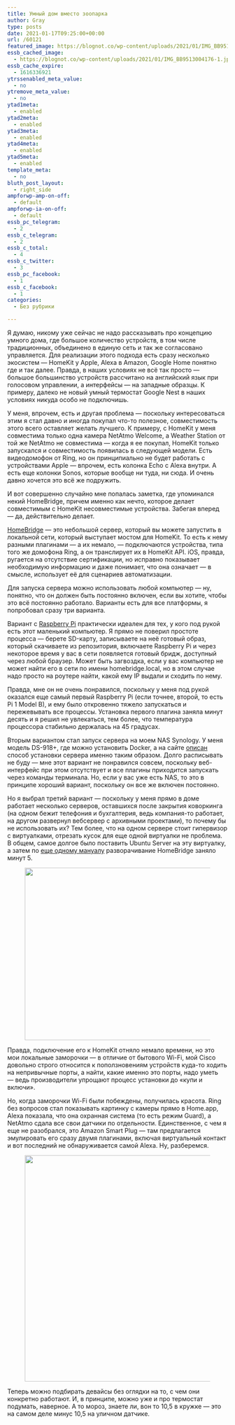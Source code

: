 ```yaml
---
title: Умный дом вместо зоопарка
author: Gray
type: posts
date: 2021-01-17T09:25:00+00:00
url: /60121
featured_image: https://blognot.co/wp-content/uploads/2021/01/IMG_BB9513004176-1.jpeg
essb_cached_image:
  - https://blognot.co/wp-content/uploads/2021/01/IMG_BB9513004176-1.jpeg
essb_cache_expire:
  - 1616336921
ytrssenabled_meta_value:
  - no
ytremove_meta_value:
  - no
ytad1meta:
  - enabled
ytad2meta:
  - enabled
ytad3meta:
  - enabled
ytad4meta:
  - enabled
ytad5meta:
  - enabled
template_meta:
  - no
bluth_post_layout:
  - right_side
ampforwp-amp-on-off:
  - default
ampforwp-ia-on-off:
  - default
essb_pc_telegram:
  - 2
essb_c_telegram:
  - 2
essb_c_total:
  - 4
essb_c_twitter:
  - 3
essb_pc_facebook:
  - 1
essb_c_facebook:
  - 1
categories:
  - Без рубрики

---
```








Я думаю, никому уже сейчас не надо рассказывать про концепцию умного дома, где большое количество устройств, в том числе традиционных, объединено в единую сеть и так же согласовано управляется. Для реализации этого подхода есть сразу несколько экосистем — HomeKit у Apple, Alexa в Amazon, Google Home понятно где и так далее. Правда, в наших условиях не всё так просто — большое большинство устройств рассчитано на английский язык при голосовом управлении, а интерфейсы — на западные образцы. К примеру, далеко не новый умный термостат Google Nest в наших условиях никуда особо не подключишь. 

У меня, впрочем, есть и другая проблема — поскольку интересоваться этим я стал давно и иногда покупал что-то полезное, совместимость этого всего оставляет желать лучшего. К примеру, с HomeKit у меня совместима только одна камера NetAtmo Welcome, а Weather Station от той же NetAtmo не совместима — когда я ее покупал, HomeKit только запускался и совместимость появилась в следующей модели. Есть видеодомофон от Ring, но он принципиально не будет работать с устройствами Apple — впрочем, есть колонка Echo с Alexa внутри. А есть еще колонки Sonos, которые вообще ни туда, ни сюда. И очень давно хочется это всё же подружить.

И вот совершенно случайно мне попалась заметка, где упоминался некий HomeBridge, причем именно как нечто, которое делает совместимым с HomeKit несовместимые устройства. Забегая вперед — да, действительно делает.

<a href="https://github.com/homebridge/homebridge" target="_blank" rel="noreferrer noopener">HomeBridge</a> — это небольшой сервер, который вы можете запустить в локальной сети, который выступает мостом для HomeKit. То есть к нему разными плагинами — а их немало, — подключаются устройства, типа того же домофона Ring, а он транслирует их в HomeKit API. iOS, правда, ругается на отсутствие сертификации, но исправно показывает необходимую информацию и даже понимает, что она означает — в смысле, использует её для сценариев автоматизации.

Для запуска сервера можно использовать любой компьютер — ну, понятно, что он должен быть постоянно включен, если вы хотите, чтобы это всё постоянно работало. Варианты есть для все платформы, я попробовал сразу три варианта.

Вариант с <a href="https://github.com/homebridge/homebridge/wiki/Install-Homebridge-on-Raspbian" target="_blank" rel="noreferrer noopener">Raspberry Pi</a> практически идеален для тех, у кого под рукой есть этот маленький компьютер. Я прямо не поверил простоте процесса — берете SD-карту, записываете на неё готовый образ, который скачиваете из репозитория, включаете Raspberry Pi и через некоторое время у вас в сети появляется готовый бридж, доступный через любой браузер. Может быть загвоздка, если у вас компьютер не может найти его в сети по имени homebridge.local, но в этом случае надо просто на роутере найти, какой ему IP выдали и сходить по нему.

Правда, мне он не очень понравился, поскольку у меня под рукой оказался еще самый первый Raspberry Pi (если точнее, второй, то есть Pi 1 Model B), и ему было откровенно тяжело запускаться и пережевывать все процессы. Установка первого плагина заняла минут десять и я решил не увлекаться, тем более, что температура процессора стабильно держалась на 45 градусах.

Вторым вариантом стал запуск сервера на моем NAS Synology. У меня модель DS-918+, где можно установить Docker, а на сайте <a href="https://github.com/oznu/docker-homebridge/wiki/Homebridge-on-Synology" target="_blank" rel="noreferrer noopener" title="https://github.com/oznu/docker-homebridge/wiki/Homebridge-on-Synology">описан</a> способ установки сервера именно таким образом. Долго расписывать не буду — мне этот вариант не понравился совсем, поскольку веб-интерфейс при этом отсутствует и все плагины приходится запускать через команды терминала. Но, если у вас уже есть NAS, то это в принципе хороший вариант, поскольку он все же включен постоянно.

Но я выбрал третий вариант — поскольку у меня прямо в доме работает несколько серверов, оставшихся после закрытия коворкинга (на одном бежит телефония и бухгалтерия, ведь компания-то работает, на другом развернул вебсервер с архивными проектами), то почему бы не использовать их? Тем более, что на одном сервере стоит гипервизор с виртуалками, отрезать кусок для еще одной виртуалки не проблема. В общем, самое долгое было поставить Ubuntu Server на эту виртуалку, а затем по <a href="https://github.com/homebridge/homebridge/wiki/Install-Homebridge-on-Debian-or-Ubuntu-Linux" target="_blank" rel="noreferrer noopener" title="https://github.com/homebridge/homebridge/wiki/Install-Homebridge-on-Debian-or-Ubuntu-Linux">еще одному мануалу</a> разворачивание HomeBridge заняло минут 5. <figure class="wp-block-image size-large is-style-default">

[<img data-attachment-id="60122" data-permalink="https://blognot.co/60121/homebridge-315f-2021-01-17-11-10-11" data-orig-file="https://i0.wp.com/blognot.co/wp-content/uploads/2021/01/Homebridge-315F-2021-01-17-11-10-11.png?fit=2399%2C1277&ssl=1" data-orig-size="2399,1277" data-comments-opened="1" data-image-meta="{&quot;aperture&quot;:&quot;0&quot;,&quot;credit&quot;:&quot;&quot;,&quot;camera&quot;:&quot;&quot;,&quot;caption&quot;:&quot;&quot;,&quot;created_timestamp&quot;:&quot;0&quot;,&quot;copyright&quot;:&quot;&quot;,&quot;focal_length&quot;:&quot;0&quot;,&quot;iso&quot;:&quot;0&quot;,&quot;shutter_speed&quot;:&quot;0&quot;,&quot;title&quot;:&quot;&quot;,&quot;orientation&quot;:&quot;0&quot;}" data-image-title="Homebridge-315F-2021-01-17-11-10-11" data-image-description="" data-medium-file="https://i0.wp.com/blognot.co/wp-content/uploads/2021/01/Homebridge-315F-2021-01-17-11-10-11.png?fit=300%2C160&ssl=1" data-large-file="https://i0.wp.com/blognot.co/wp-content/uploads/2021/01/Homebridge-315F-2021-01-17-11-10-11.png?fit=740%2C394&ssl=1" width="740" height="394" src="https://i0.wp.com/blognot.co/wp-content/uploads/2021/01/Homebridge-315F-2021-01-17-11-10-11.png?resize=740%2C394&#038;ssl=1" alt="" class="wp-image-60122" srcset="https://i0.wp.com/blognot.co/wp-content/uploads/2021/01/Homebridge-315F-2021-01-17-11-10-11.png?resize=1024%2C545&ssl=1 1024w, https://i0.wp.com/blognot.co/wp-content/uploads/2021/01/Homebridge-315F-2021-01-17-11-10-11.png?resize=300%2C160&ssl=1 300w, https://i0.wp.com/blognot.co/wp-content/uploads/2021/01/Homebridge-315F-2021-01-17-11-10-11.png?resize=768%2C409&ssl=1 768w, https://i0.wp.com/blognot.co/wp-content/uploads/2021/01/Homebridge-315F-2021-01-17-11-10-11.png?resize=1536%2C818&ssl=1 1536w, https://i0.wp.com/blognot.co/wp-content/uploads/2021/01/Homebridge-315F-2021-01-17-11-10-11.png?resize=2048%2C1090&ssl=1 2048w, https://i0.wp.com/blognot.co/wp-content/uploads/2021/01/Homebridge-315F-2021-01-17-11-10-11.png?resize=800%2C426&ssl=1 800w, https://i0.wp.com/blognot.co/wp-content/uploads/2021/01/Homebridge-315F-2021-01-17-11-10-11.png?w=1480&ssl=1 1480w, https://i0.wp.com/blognot.co/wp-content/uploads/2021/01/Homebridge-315F-2021-01-17-11-10-11.png?w=2220&ssl=1 2220w" sizes="(max-width: 740px) 100vw, 740px" data-recalc-dims="1" />][1]</figure> 

Правда, подключение его к HomeKit отняло немало времени, но это мои локальные заморочки — в отличие от бытового Wi-Fi, мой Cisco довольно строго относится к поползновениям устройств куда-то ходить на непривычные порты, а найти, какие именно это порты, надо уметь — ведь производители упрощают процесс установки до &#171;купи и включи&#187;. 

Но, когда заморочки Wi-Fi были побеждены, получилась красота. Ring без вопросов стал показывать картинку с камеры прямо в Home.app, Alexa показала, что она охранная система (то есть режим Guard), а NetAtmo сдала все свои датчики по отдельности. Единственное, с чем я еще не разобрался, это Amazon Smart Plug — там предлагается эмулировать его сразу двумя плагинами, включая виртуальный контакт и вот последний не обнаруживается самой Alexa. Ну, разберемся.<figure class="wp-block-image size-large is-style-default">

[<img data-attachment-id="60123" data-permalink="https://blognot.co/60121/img_bb9513004176-1" data-orig-file="https://i2.wp.com/blognot.co/wp-content/uploads/2021/01/IMG_BB9513004176-1.jpeg?fit=2388%2C1668&ssl=1" data-orig-size="2388,1668" data-comments-opened="1" data-image-meta="{&quot;aperture&quot;:&quot;0&quot;,&quot;credit&quot;:&quot;&quot;,&quot;camera&quot;:&quot;&quot;,&quot;caption&quot;:&quot;&quot;,&quot;created_timestamp&quot;:&quot;0&quot;,&quot;copyright&quot;:&quot;&quot;,&quot;focal_length&quot;:&quot;0&quot;,&quot;iso&quot;:&quot;0&quot;,&quot;shutter_speed&quot;:&quot;0&quot;,&quot;title&quot;:&quot;&quot;,&quot;orientation&quot;:&quot;1&quot;}" data-image-title="IMG_BB9513004176-1" data-image-description="" data-medium-file="https://i2.wp.com/blognot.co/wp-content/uploads/2021/01/IMG_BB9513004176-1.jpeg?fit=300%2C210&ssl=1" data-large-file="https://i2.wp.com/blognot.co/wp-content/uploads/2021/01/IMG_BB9513004176-1.jpeg?fit=740%2C517&ssl=1" width="740" height="517" src="https://i2.wp.com/blognot.co/wp-content/uploads/2021/01/IMG_BB9513004176-1.jpeg?resize=740%2C517&#038;ssl=1" alt="" class="wp-image-60123" srcset="https://i2.wp.com/blognot.co/wp-content/uploads/2021/01/IMG_BB9513004176-1.jpeg?resize=1024%2C715&ssl=1 1024w, https://i2.wp.com/blognot.co/wp-content/uploads/2021/01/IMG_BB9513004176-1.jpeg?resize=300%2C210&ssl=1 300w, https://i2.wp.com/blognot.co/wp-content/uploads/2021/01/IMG_BB9513004176-1.jpeg?resize=768%2C536&ssl=1 768w, https://i2.wp.com/blognot.co/wp-content/uploads/2021/01/IMG_BB9513004176-1.jpeg?resize=1536%2C1073&ssl=1 1536w, https://i2.wp.com/blognot.co/wp-content/uploads/2021/01/IMG_BB9513004176-1.jpeg?resize=2048%2C1431&ssl=1 2048w, https://i2.wp.com/blognot.co/wp-content/uploads/2021/01/IMG_BB9513004176-1.jpeg?resize=800%2C559&ssl=1 800w, https://i2.wp.com/blognot.co/wp-content/uploads/2021/01/IMG_BB9513004176-1.jpeg?w=1480&ssl=1 1480w, https://i2.wp.com/blognot.co/wp-content/uploads/2021/01/IMG_BB9513004176-1.jpeg?w=2220&ssl=1 2220w" sizes="(max-width: 740px) 100vw, 740px" data-recalc-dims="1" />][2]</figure> 

Теперь можно подбирать девайсы без оглядки на то, с чем они конкретно работают. И, в принципе, можно уже и про термостат подумать, наверное. А то мороз, знаете ли, вон то 10,5 в кружке — это на самом деле минус 10,5 на уличном датчике.

 [1]: https://i0.wp.com/blognot.co/wp-content/uploads/2021/01/Homebridge-315F-2021-01-17-11-10-11.png?ssl=1
 [2]: https://i2.wp.com/blognot.co/wp-content/uploads/2021/01/IMG_BB9513004176-1.jpeg?ssl=1